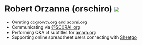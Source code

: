 # Robert Orzanna (orschiro) [![](https://i.imgur.com/PZApcSj.png)](https://www.linkedin.com/in/orschiro)
- Curating [degrowth.org](https://degrowth.org/) and [scorai.org](http://scorai.org)
- Communicating via [@SCORAI_org](https://twitter.com/SCORAI_org)
- Performing Q&A of subtitles for [amara.org](https://amara.org/en/)
- Supporting online spreadsheet users connecting with [Sheetgo](https://www.sheetgo.com/)
